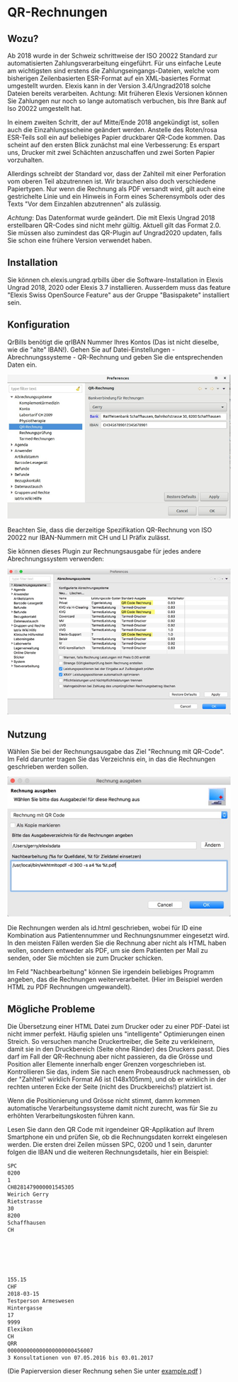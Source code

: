 # QR-Rechnungen

## Wozu?

Ab 2018 wurde in der Schweiz schrittweise der ISO 20022 Standard zur automatisierten Zahlungsverarbeitung eingeführt.
Für uns einfache Leute am wichtigsten sind erstens die Zahlungseingangs-Dateien, welche vom bisherigen Zeilenbasierten ESR-Format
auf ein XML-basiertes Format umgestellt wurden.
Elexis kann in der Version 3.4/Ungrad2018  solche Dateien bereits verarbeiten. Achtung: Mit früheren Elexis Versionen können Sie Zahlungen nur noch so lange automatisch verbuchen, bis Ihre Bank auf Iso 20022 umgestellt hat.

In einem zweiten Schritt, der auf Mitte/Ende 2018 angekündigt ist, sollen auch die Einzahlungsscheine geändert werden. Anstelle des Roten/rosa ESR-Teils soll ein auf beliebiges Papier druckbarer QR-Code kommen. Das scheint auf den ersten Blick zunächst mal eine Verbesserung: Es erspart uns, Drucker mit zwei Schächten anzuschaffen und zwei Sorten Papier vorzuhalten.

Allerdings schreibt der Standard vor, dass der Zahlteil mit einer Perforation vom oberen Teil abzutrennen ist. Wir brauchen also doch verschiedene Papiertypen. Nur wenn die Rechnung als PDF versandt wird, gilt auch eine gestrichelte Linie und ein Hinweis in Form eines Scherensymbols oder des Texts "Vor dem Einzahlen abzutrennen" als zulässig.

*Achtung*: Das Datenformat wurde geändert. Die mit Elexis Ungrad 2018 erstellbaren QR-Codes sind nicht mehr gültig. Aktuell gilt das Format 2.0. Sie müssen also zumindest das QR-Plugin auf Ungrad2020 updaten, falls Sie schon eine frühere Version verwendet haben. 
 
 ## Installation

 Sie können ch.elexis.ungrad.qrbills über die Software-Installation in Elexis Ungrad 2018, 2020 oder Elexis 3.7 installieren.
 Ausserdem muss das feature "Elexis Swiss OpenSource Feature" aus der Gruppe "Basispakete" installiert sein.

 ## Konfiguration

 QrBills benötigt die qrIBAN Nummer Ihres Kontos (Das ist nicht dieselbe, wie die "alte" IBAN!). Gehen Sie auf Datei-Einstellungen - Abrechnungssysteme - QR-Rechnung und geben Sie die entsprechenden Daten ein.
 
 ![settings.jpg](./settings.jpg)

 Beachten Sie, dass die derzeitige Spezifikation QR-Rechnung von ISO 20022 nur IBAN-Nummern mit CH und LI Präfix zulässt.
 
 Sie können dieses Plugin zur Rechnungsausgabe für jedes andere Abrechnungssystem verwenden:
 
 ![settings2.jpg](./settings2.jpg)
 

 ## Nutzung
 
 Wählen Sie bei der Rechnungsausgabe das Ziel "Rechnung mit QR-Code". Im Feld darunter tragen Sie das Verzeichnis ein, in das die Rechnungen
 geschrieben werden sollen. 
 
 ![output.jpg](./output.jpg)
 
 Die Rechnungen werden als id.html geschrieben, wobei für ID eine Kombination aus Patientennummer und Rechnungsnummer eingesetzt wird. In den meisten Fällen werden Sie die Rechnung aber nicht als HTML haben wollen, sondern entweder als PDF, um sie dem Patienten per Mail zu senden, oder Sie möchten sie zum Drucker schicken.
 
Im Feld "Nachbearbeitung" können Sie irgendein beliebiges Programm angeben, das die Rechnungen weiterverarbeitet. (Hier im Beispiel werden HTML zu PDF Rechnungen umgewandelt).


 ## Mögliche Probleme
 
 Die Übersetzung einer HTML Datei zum Drucker oder zu einer PDF-Datei ist nicht immer perfekt. Häufig spielen uns "intelligente" Optimierungen einen Streich. So versuchen manche Druckertreiber, die Seite zu verkleinern, damit sie in den Druckbereich (Seite ohne Ränder) des Druckers passt. Dies darf im Fall der QR-Rechnung aber nicht passieren, da die Grösse und Position aller Elemente innerhalb enger Grenzen vorgeschrieben ist. Kontrollieren Sie das, indem Sie nach enem Probeausdruck nachmessen, ob der "Zahlteil" wirklich Format A6 ist (148x105mm), und ob er wirklich in der rechten unteren Ecke der Seite (nicht des Druckbereichs!) platziert ist.
 
Wenn die Positionierung und Grösse nicht stimmt, damm kommen automatische Verarbeitungssysteme damit nicht zurecht, was für Sie zu erhöhten Verarbeitungskosten führen kann.

Lesen Sie dann den QR Code mit irgendeiner QR-Applikation auf Ihrem Smartphone ein und prüfen Sie, ob die Rechnungsdaten korrekt eingelesen werden. Die ersten drei Zeilen müssen SPC, 0200 und 1 sein, darunter folgen die IBAN und die weiteren Rechnungsdetails, hier ein Beispiel:

```
SPC
0200
1
CH8281479000001545305
Weirich Gerry
Rietstrasse
30
8200
Schaffhausen
CH






155.15
CHF
2018-03-15
Testperson Armeswesen
Hintergasse
17
9999
Elexikon
CH
QRR
000000000000000000000456007
3 Konsultationen von 07.05.2016 bis 03.01.2017
```

(Die Papierversion dieser Rechnung sehen Sie unter [example.pdf](./example.pdf) )

